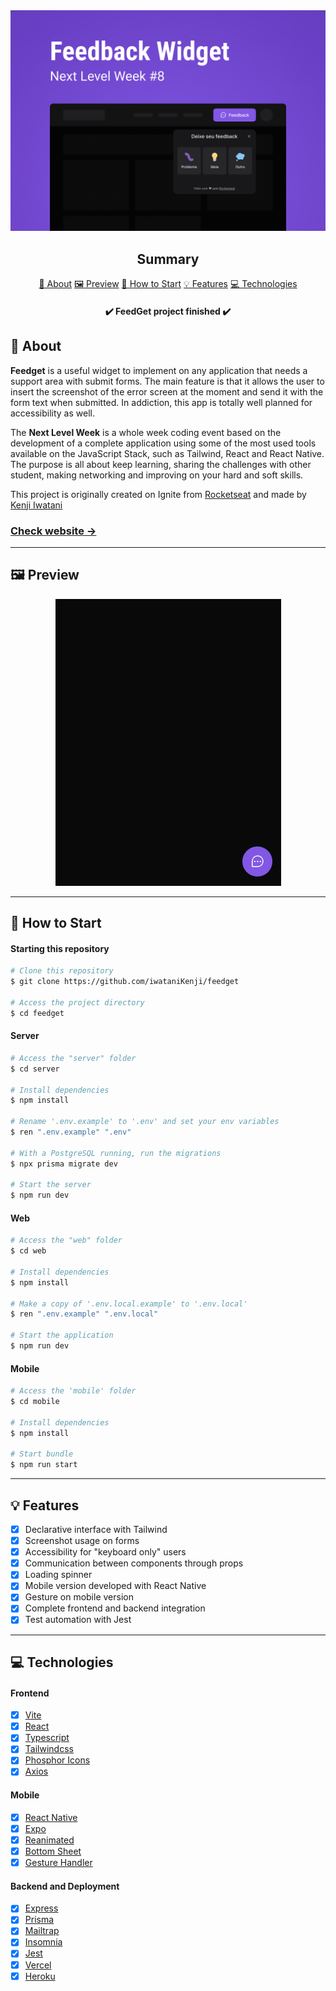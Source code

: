 <section align="center">
    <img src="./assets/cover.png" />
</section>

<h2 align="center">Summary</h2>

<p align="center">
    <a href="#about">📙 About</a>
    <a href="#preview">🖼️ Preview</a>
    <a href="#start">📖 How to Start</a>
    <a href="#features">💡 Features</a>
    <a href="#technologies">💻 Technologies</a>
</p>

<h4 align="center">
   ✔️ FeedGet project finished ✔️
</h4>

<h2 id="about">📙 About</H2>

<p><strong>Feedget</strong> is a useful widget to implement on any application that needs a support area with submit forms. The main feature is that it allows the user to insert the screenshot of the error screen at the moment and send it with the form text when submitted. In addiction, this app is totally well planned for accessibility as well.</p>
<p>The <strong>Next Level Week</strong> is a whole week coding event based on the development of a complete application using some of the most used tools available on the JavaScript Stack, such as Tailwind, React and React Native. The purpose is all about keep learning, sharing the challenges with other student, making networking and improving on your hard and soft skills.</p>
<p>This project is originally created on Ignite from <a href="https://www.rocketseat.com.br/">Rocketseat</a> and made by <a href="https://www.linkedin.com/in/kleverson-kenji-iwatani/">Kenji Iwatani</a></p>

<h3><a href="https://feedget-kenji.vercel.app/">Check website &rarr;</a></h3>

---

<H2 id="preview">🖼️ Preview</H2>

<section align="center">
    <img alt="feedget project overview" src="./assets/preview.gif"/>
</section>

---

<H2 id="start">📖 How to Start</H2>

<h4>Starting this repository</h3>

```bash
# Clone this repository
$ git clone https://github.com/iwataniKenji/feedget

# Access the project directory
$ cd feedget
```

<h4>Server</h4>

```bash
# Access the "server" folder
$ cd server

# Install dependencies
$ npm install

# Rename '.env.example' to '.env' and set your env variables
$ ren ".env.example" ".env"

# With a PostgreSQL running, run the migrations
$ npx prisma migrate dev

# Start the server
$ npm run dev
```

<h4>Web</h4>

```bash
# Access the "web" folder
$ cd web

# Install dependencies
$ npm install

# Make a copy of '.env.local.example' to '.env.local'
$ ren ".env.example" ".env.local"

# Start the application
$ npm run dev
```

<h4>Mobile</h4>

```bash
# Access the 'mobile' folder
$ cd mobile

# Install dependencies
$ npm install

# Start bundle
$ npm run start
```

---

<H2 id="features">💡 Features</H2>

- [x] Declarative interface with Tailwind
- [x] Screenshot usage on forms
- [x] Accessibility for "keyboard only" users
- [x] Communication between components through props
- [x] Loading spinner
- [x] Mobile version developed with React Native
- [x] Gesture on mobile version
- [x] Complete frontend and backend integration
- [x] Test automation with Jest

---

<H2 id="technologies">💻 Technologies</H2>

<h4>Frontend</h4>

- [x] <a href="https://vitejs.dev/">Vite</a>
- [x] <a href="https://reactjs.org/">React</a>
- [x] <a href="https://www.typescriptlang.org/">Typescript</a>
- [x] <a href="https://tailwindcss.com/">Tailwindcss</a>
- [x] <a href="https://phosphoricons.com/">Phosphor Icons</a>
- [x] <a href="https://axios-http.com/">Axios</a>

<h4>Mobile</h4>

- [x] <a href="https://reactnative.dev/">React Native</a>
- [x] <a href="https://expo.dev/">Expo</a>
- [x] <a href="https://docs.swmansion.com/react-native-reanimated/">Reanimated</a>
- [x] <a href="https://github.com/gorhom/react-native-bottom-sheet">Bottom Sheet</a>
- [x] <a href="https://github.com/software-mansion/react-native-gesture-handler">Gesture Handler</a>

<h4>Backend and Deployment</h4>

- [x] <a href="https://expressjs.com/">Express</a>
- [x] <a href="https://www.prisma.io/">Prisma</a>
- [x] <a href="https://mailtrap.io/">Mailtrap</a>
- [x] <a href="https://insomnia.rest/">Insomnia</a>
- [x] <a href="https://jestjs.io/">Jest</a>
- [x] <a href="https://vercel.com/">Vercel</a>
- [x] <a href="https://heroku.com">Heroku</a>
